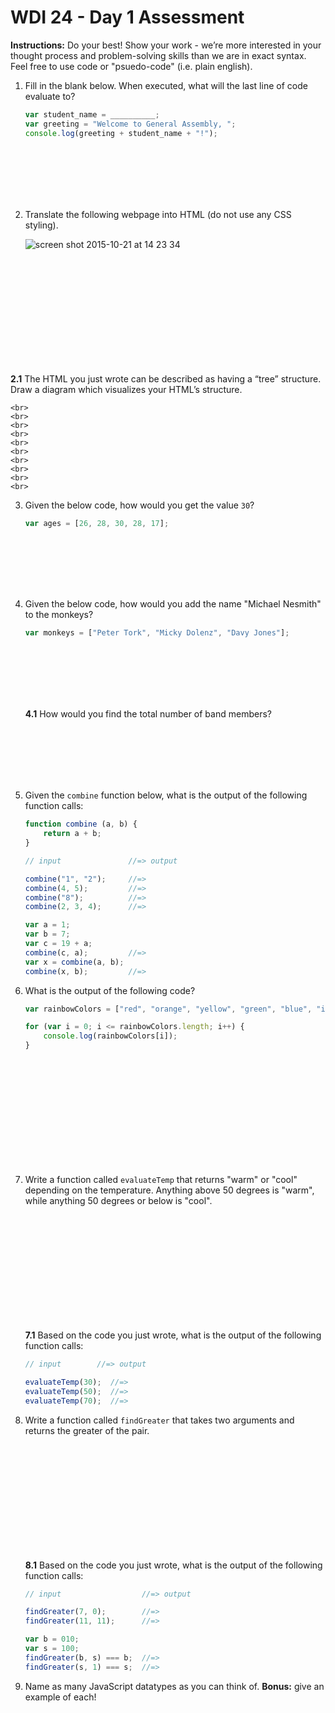 # WDI 24 - Day 1 Assessment

**Instructions:** Do your best! Show your work - we’re more interested in your thought process and problem-solving skills than we are in exact syntax. Feel free to use code or "psuedo-code" (i.e. plain english).

1. Fill in the blank below. When executed, what will the last line of code evaluate to?

	```js
	var student_name = __________;
	var greeting = "Welcome to General Assembly, ";
	console.log(greeting + student_name + "!");
	```
	<br>
	<br>
	<br>
	<br>
	<br>

2. Translate the following webpage into HTML (do not use any CSS styling).

	![screen shot 2015-10-21 at 14 23 34](https://cloud.githubusercontent.com/assets/7833470/10650638/6a178e82-77ff-11e5-87e6-507f65b63e53.png)

	<br>
	<br>
	<br>
	<br>
	<br>
	<br>
	<br>
	<br>
	<br>
	<br>

  **2.1** The HTML you just wrote can be described as having a “tree” structure. Draw a diagram which visualizes your HTML’s structure.

	<br>
	<br>
	<br>
	<br>
	<br>
	<br>
	<br>
	<br>
	<br>
	<br>

3. Given the below code, how would you get the value `30`?

	```js
	var ages = [26, 28, 30, 28, 17];
	```
	<br>
	<br>
	<br>
	<br>
	<br>

4. Given the below code, how would you add the name "Michael Nesmith" to the monkeys?

	```js
	var monkeys = ["Peter Tork", "Micky Dolenz", "Davy Jones"];
	```
	<br>
	<br>
	<br>
	<br>
	<br>

	**4.1** How would you find the total number of band members?

	<br>
	<br>
	<br>
	<br>
	<br>

5. Given the `combine` function below, what is the output of the following function calls:

	```js
	function combine (a, b) {
		return a + b;
	}

	// input			   //=> output

	combine("1", "2");     //=>
	combine(4, 5); 	       //=>
	combine("8"); 	       //=>
	combine(2, 3, 4); 	   //=>

	var a = 1;
	var b = 7;
	var c = 19 + a;
	combine(c, a);	       //=>
	var x = combine(a, b);
	combine(x, b);	       //=>
	```

6. What is the output of the following code?

	```js
	var rainbowColors = ["red", "orange", "yellow", "green", "blue", "indigo", "violet"];

	for (var i = 0; i <= rainbowColors.length; i++) {
		console.log(rainbowColors[i]);
	}
	```
	<br>
	<br>
	<br>
	<br>
	<br>
	<br>
	<br>
	<br>
	<br>
	<br>

7. Write a function called `evaluateTemp` that returns "warm" or "cool" depending on the temperature. Anything above 50 degrees is "warm", while anything 50 degrees or below is "cool".

	<br>
	<br>
	<br>
	<br>
	<br>
	<br>
	<br>
	<br>
	<br>
	<br>

	**7.1** Based on the code you just wrote, what is the output of the following function calls:

	```js
	// input		//=> output

	evaluateTemp(30);  //=>
	evaluateTemp(50);  //=>
	evaluateTemp(70);  //=>
	```

8. Write a function called `findGreater` that takes two arguments and returns the greater of the pair.

	<br>
	<br>
	<br>
	<br>
	<br>
	<br>
	<br>
	<br>
	<br>
	<br>

	**8.1** Based on the code you just wrote, what is the output of the following function calls:

	```js
	// input			      //=> output

	findGreater(7, 0);        //=>
	findGreater(11, 11);      //=>

	var b = 010;
	var s = 100;
	findGreater(b, s) === b;  //=>
	findGreater(s, 1) === s;  //=>
	```

9. Name as many JavaScript datatypes as you can think of. **Bonus:** give an example of each!